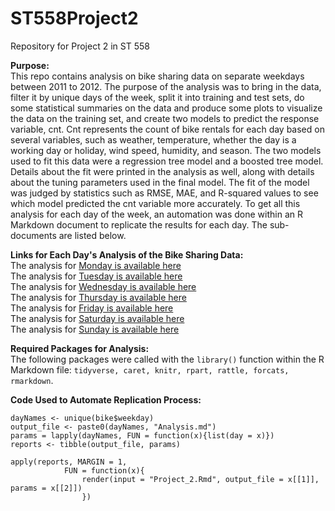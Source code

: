 # ST558Project2
Repository for Project 2 in ST 558

**Purpose:**  
This repo contains analysis on bike sharing data on separate weekdays between 2011 to 2012. The purpose of the analysis was to bring in the data, filter it by unique days of the week, split it into training and test sets, do some statistical summaries on the data and produce some plots to visualize the data on the training set, and create two models to predict the response variable, cnt. Cnt represents the count of bike rentals for each day based on several variables, such as weather, temperature, whether the day is a working day or holiday, wind speed, humidity, and season. The two models used to fit this data were a regression tree model and a boosted tree model. Details about the fit were printed in the analysis as well, along with details about the tuning parameters used in the final model. The fit of the model was judged by statistics such as RMSE, MAE, and R-squared values to see which model predicted the cnt variable more accurately. To get all this analysis for each day of the week, an automation was done within an R Markdown document to replicate the results for each day. The sub-documents are listed below.

**Links for Each Day's Analysis of the Bike Sharing Data:**  
The analysis for [Monday is available here](MondayAnalysis.md)  
The analysis for [Tuesday is available here](TuesdayAnalysis.md)  
The analysis for [Wednesday is available here](WednesdayAnalysis.md)  
The analysis for [Thursday is available here](ThursdayAnalysis.md)  
The analysis for [Friday is available here](FridayAnalysis.md)  
The analysis for [Saturday is available here](SaturdayAnalysis.md)  
The analysis for [Sunday is available here](SundayAnalysis.md)  

**Required Packages for Analysis:**  
The following packages were called with the `library()` function within the R Markdown file: `tidyverse, caret, knitr, rpart, rattle, forcats, rmarkdown`.

**Code Used to Automate Replication Process:**  
```{r Parameters, eval=FALSE, include=FALSE}
dayNames <- unique(bike$weekday)
output_file <- paste0(dayNames, "Analysis.md")
params = lapply(dayNames, FUN = function(x){list(day = x)})
reports <- tibble(output_file, params)
```

```{r render, eval=FALSE, include=FALSE}
apply(reports, MARGIN = 1, 
            FUN = function(x){
                render(input = "Project_2.Rmd", output_file = x[[1]], params = x[[2]])
                })
```
